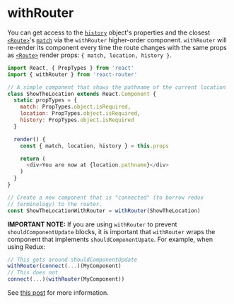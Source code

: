 # withRouter

You can get access to the [`history`](history.md) object's properties and the closest [`<Route>`](Route.md)'s [`match`](match.md) via the `withRouter` higher-order component. `withRouter` will re-render its component every time the route changes with the same props as [`<Route>`](./Route.md) render props: `{ match, location, history }`.

```js
import React, { PropTypes } from 'react'
import { withRouter } from 'react-router'

// A simple component that shows the pathname of the current location
class ShowTheLocation extends React.Component {
  static propTypes = {
    match: PropTypes.object.isRequired,
    location: PropTypes.object.isRequired,
    history: PropTypes.object.isRequired
  }

  render() {
    const { match, location, history } = this.props

    return (
      <div>You are now at {location.pathname}</div>
    )
  }
}

// Create a new component that is "connected" (to borrow redux
// terminology) to the router.
const ShowTheLocationWithRouter = withRouter(ShowTheLocation)
```

**IMPORTANT NOTE:** If you are using `withRouter` to prevent `shouldComponentUpdate` blocks, it is important that `withRouter` wraps the component that implements `shouldComponentUpate`. For example, when using Redux: 

```js
// This gets around shouldComponentUpdate
withRouter(connect(...)(MyComponent)
// This does not
connect(...)(withRouter(MyComponent))
```

See [this post](https://github.com/ReactTraining/react-router/blob/v4.0.0-beta.8/packages/react-router/docs/guides/blocked-updates.md) for more information.

